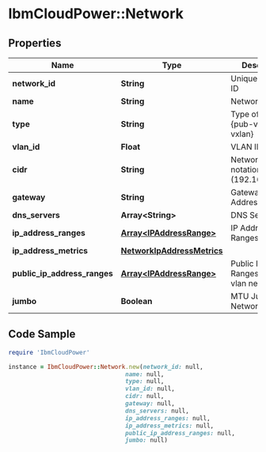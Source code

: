 # IbmCloudPower::Network

## Properties

Name | Type | Description | Notes
------------ | ------------- | ------------- | -------------
**network_id** | **String** | Unique Network ID | 
**name** | **String** | Network Name | 
**type** | **String** | Type of Network {pub-vlan, vlan, vxlan} | [default to &#39;vlan&#39;]
**vlan_id** | **Float** | VLAN ID | 
**cidr** | **String** | Network in CIDR notation (192.168.0.0/24) | 
**gateway** | **String** | Gateway IP Address | [optional] 
**dns_servers** | **Array&lt;String&gt;** | DNS Servers | 
**ip_address_ranges** | [**Array&lt;IPAddressRange&gt;**](IPAddressRange.md) | IP Address Ranges | 
**ip_address_metrics** | [**NetworkIpAddressMetrics**](NetworkIpAddressMetrics.md) |  | 
**public_ip_address_ranges** | [**Array&lt;IPAddressRange&gt;**](IPAddressRange.md) | Public IP Address Ranges (for pub-vlan networks) | [optional] 
**jumbo** | **Boolean** | MTU Jumbo Network enabled | 

## Code Sample

```ruby
require 'IbmCloudPower'

instance = IbmCloudPower::Network.new(network_id: null,
                                 name: null,
                                 type: null,
                                 vlan_id: null,
                                 cidr: null,
                                 gateway: null,
                                 dns_servers: null,
                                 ip_address_ranges: null,
                                 ip_address_metrics: null,
                                 public_ip_address_ranges: null,
                                 jumbo: null)
```


